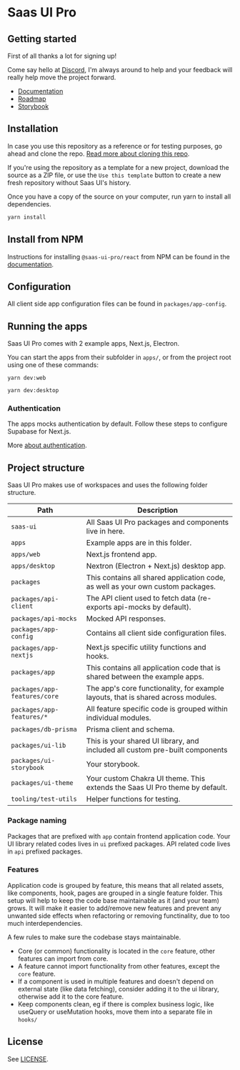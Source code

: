 # Saas UI Pro

## Getting started

First of all thanks a lot for signing up!

Come say hello at [Discord](https://discord.gg/4PmJGFcAjX), I'm always around to help and your feedback will really help move the project forward.

- [Documentation](https://saas-ui.dev/docs/pro/overview)
- [Roadmap](https://roadmap.saas-ui.dev)
- [Storybook](https://storybook.saas-ui.pro)

## Installation

In case you use this repository as a reference or for testing purposes, go ahead and clone the repo. [Read more about cloning this repo](https://saas-ui.dev/docs/pro/installation/clone-repository).

If you're using the repository as a template for a new project, download the source as a ZIP file, or use the `Use this template` button to create a new fresh repository without Saas UI's history.

Once you have a copy of the source on your computer, run yarn to install all dependencies.

```bash
yarn install
```

## Install from NPM

Instructions for installing `@saas-ui-pro/react` from NPM can be found in the [documentation](https://saas-ui.dev/docs/pro/installation/npm).

## Configuration

All client side app configuration files can be found in `packages/app-config`.

## Running the apps

Saas UI Pro comes with 2 example apps, Next.js, Electron.

You can start the apps from their subfolder in `apps/`, or from the project root using one of these commands:

```
yarn dev:web

yarn dev:desktop
```

### Authentication

The apps mocks authentication by default. Follow these steps to configure Supabase for Next.js.

More [about authentication](https://beta.saas-ui.dev/docs/pro/authentication).

## Project structure

Saas UI Pro makes use of workspaces and uses the following folder structure.

| Path                         | Description                                                                       |
| ---------------------------- | --------------------------------------------------------------------------------- |
| `saas-ui`                    | All Saas UI Pro packages and components live in here.                             |
| `apps`                       | Example apps are in this folder.                                                  |
| `apps/web`                   | Next.js frontend app.                                                             |
| `apps/desktop`               | Nextron (Electron + Next.js) desktop app.                                         |
| `packages`                   | This contains all shared application code, as well as your own custom packages.   |
| `packages/api-client`        | The API client used to fetch data (re-exports api-mocks by default).              |
| `packages/api-mocks`         | Mocked API responses.                                                             |
| `packages/app-config`        | Contains all client side configuration files.                                     |
| `packages/app-nextjs`        | Next.js specific utility functions and hooks.                                     |
| `packages/app`               | This contains all application code that is shared between the example apps.       |
| `packages/app-features/core` | The app's core functionality, for example layouts, that is shared across modules. |
| `packages/app-features/*`    | All feature specific code is grouped within individual modules.                   |
| `packages/db-prisma`         | Prisma client and schema.                                                         |
| `packages/ui-lib`            | This is your shared UI library, and included all custom pre-built components      |
| `packages/ui-storybook`      | Your storybook.                                                                   |
| `packages/ui-theme`          | Your custom Chakra UI theme. This extends the Saas UI Pro theme by default.       |
| `tooling/test-utils`         | Helper functions for testing.                                                     |

### Package naming

Packages that are prefixed with `app` contain frontend application code. Your UI library related codes lives in `ui` prefixed packages.
API related code lives in `api` prefixed packages.

### Features

Application code is grouped by feature, this means that all related assets, like components, hook, pages are grouped in a single feature folder. This setup will help to keep the code base maintainable as it (and your team) grows. It will make it easier to add/remove new features and prevent any unwanted side effects when refactoring or removing functinality, due to too much interdependencies.

A few rules to make sure the codebase stays maintainable.

- Core (or common) functionality is located in the `core` feature, other features can import from core.
- A feature cannot import functionality from other features, except the `core` feature.
- If a component is used in multiple features and doesn't depend on external state (like data fetching), consider adding it to the ui library, otherwise add it to the core feature.
- Keep components clean, eg if there is complex business logic, like useQuery or useMutation hooks, move them into a separate file in `hooks/`

## License

See [LICENSE](./LICENSE).
